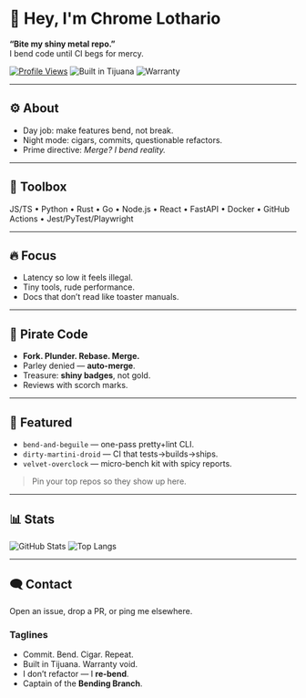 # 👋 Hey, I'm Chrome Lothario

**“Bite my shiny metal repo.”**  
I bend code until CI begs for mercy.

[![Profile Views](https://komarev.com/ghpvc/?username=killallhumans3000&style=flat-square)](https://github.com/killallhumans3000)
![Built in Tijuana](https://img.shields.io/badge/built%20in-Tijuana-8A2BE2?style=flat-square)
![Warranty](https://img.shields.io/badge/warranty-void%20since%202997-black?style=flat-square)

---

## ⚙️ About
- Day job: make features bend, not break.
- Night mode: cigars, commits, questionable refactors.
- Prime directive: _Merge? I bend reality._

---

## 🧰 Toolbox
JS/TS • Python • Rust • Go • Node.js • React • FastAPI • Docker • GitHub Actions • Jest/PyTest/Playwright

---

## 🔥 Focus
- Latency so low it feels illegal.
- Tiny tools, rude performance.
- Docs that don’t read like toaster manuals.

---

## 🏴 Pirate Code
- **Fork. Plunder. Rebase. Merge.**
- Parley denied — **auto-merge**.
- Treasure: **shiny badges**, not gold.
- Reviews with scorch marks.

---

## 🚀 Featured
- `bend-and-beguile` — one-pass pretty+lint CLI.  
- `dirty-martini-droid` — CI that tests→builds→ships.  
- `velvet-overclock` — micro-bench kit with spicy reports.

> Pin your top repos so they show up here.

---

## 📊 Stats
![GitHub Stats](https://github-readme-stats.vercel.app/api?username=killallhumans3000&show_icons=true)
![Top Langs](https://github-readme-stats.vercel.app/api/top-langs/?username=killallhumans3000&layout=compact)

---

## 🗨️ Contact
Open an issue, drop a PR, or ping me elsewhere.

### Taglines
- Commit. Bend. Cigar. Repeat.  
- Built in Tijuana. Warranty void.  
- I don’t refactor — I **re-bend**.  
- Captain of the **Bending Branch**.
